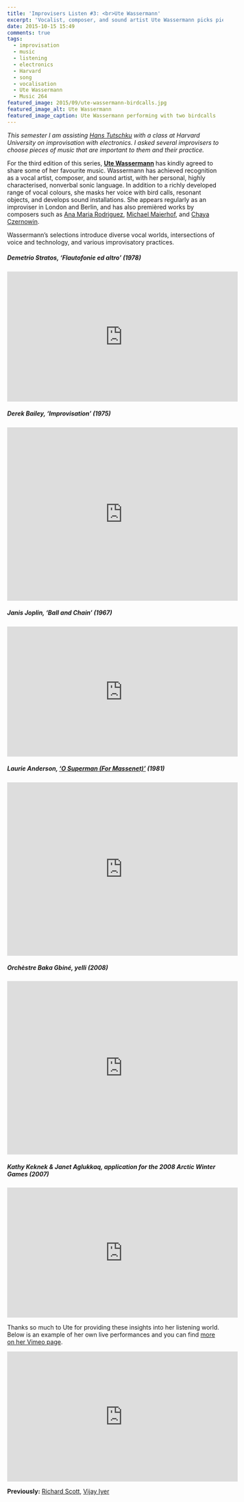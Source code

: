 ```yaml
---
title: 'Improvisers Listen #3: <br>Ute Wassermann'
excerpt: 'Vocalist, composer, and sound artist Ute Wassermann picks pieces of music important to her practice.'
date: 2015-10-15 15:49
comments: true
tags:
  - improvisation
  - music
  - listening
  - electronics
  - Harvard
  - song
  - vocalisation
  - Ute Wassermann
  - Music 264
featured_image: 2015/09/ute-wassermann-birdcalls.jpg
featured_image_alt: Ute Wassermann
featured_image_caption: Ute Wassermann performing with two birdcalls
---
```


_This semester I am assisting [Hans Tutschku](http://www.tutschku.com/) with a class at Harvard University on improvisation with electronics. I asked several improvisers to choose pieces of music that are important to them and their practice._

For the third edition of this series, [**Ute Wassermann**](http://femmes-savantes.net/lesfemmessavantes/ute-wassermann/) has kindly agreed to share some of her favourite music. Wassermann has achieved recognition as a vocal artist, composer, and sound artist, with her personal, highly characterised, nonverbal sonic language. In addition to a richly developed range of vocal colours, she masks her voice with bird calls, resonant objects, and develops sound installations. She appears regularly as an improviser in London and Berlin, and has also premièred works by composers such as [Ana Maria Rodriguez][2996107f], [Michael Maierhof][a66f235c], and [Chaya Czernowin][66b88a29].

  [2996107f]: https://vimeo.com/46211997 "Ute Wassermann performs Rodriguez’s ‘Code Switching’, on Vimeo"
  [a66f235c]: http://www.thewire.co.uk/audio/the-wire-tapper/the-wire-tapper-33/20 "Hear Ute Wassermann in Maierhof’s ‘splitting 26’"
  [66b88a29]: https://www.youtube.com/watch?v=Ne2ZBLpgzK8 "Czernowin, ‘Six Miniatures And A Simultaneous Song’, featuring Ute Wassermann, on YouTube"

Wassermann’s selections introduce diverse vocal worlds, intersections of voice and technology, and various improvisatory practices.

##### Demetrio Stratos, ‘Flautofonie ed altro’&nbsp;(1978)

<p class="embed-container"><iframe width="538" height="303" src="https://www.youtube-nocookie.com/embed/dfBBHEEr4xg?rel=0&amp;controls=0&amp;showinfo=0" frameborder="0" allowfullscreen></iframe></p>

##### Derek Bailey, ‘Improvisation’&nbsp;(1975)

<p class="embed-container"><iframe width="538" height="404" src="https://www.youtube-nocookie.com/embed/tpq1_l6qFhI?rel=0&amp;controls=0&amp;showinfo=0" frameborder="0" allowfullscreen></iframe></p>

##### Janis Joplin, ‘Ball and Chain’&nbsp;(1967)

<p class="embed-container"><iframe width="538" height="303" src="https://www.youtube-nocookie.com/embed/Bld_-7gzJ-o?rel=0&amp;controls=0&amp;showinfo=0" frameborder="0" allowfullscreen></iframe></p>

##### Laurie Anderson, [‘O Superman (For Massenet)’][de21b350]&nbsp;(1981)

  [de21b350]: https://en.wikipedia.org/wiki/O_Superman "O Superman on Wikipedia"

<p class="embed-container"><iframe width="538" height="404" src="https://www.youtube-nocookie.com/embed/-VIqA3i2zQw?rel=0&amp;controls=0&amp;showinfo=0" frameborder="0" allowfullscreen></iframe></p>

##### Orchèstre Baka Gbiné, yelli&nbsp;(2008)

<p class="embed-container"><iframe width="538" height="404" src="https://www.youtube-nocookie.com/embed/cATZe_jlc9g?rel=0&amp;controls=0&amp;showinfo=0" frameborder="0" allowfullscreen></iframe></p>

##### Kathy Keknek & Janet Aglukkaq, application for the 2008 Arctic Winter Games&nbsp;(2007)

<p class="embed-container"><iframe width="538" height="303" src="https://www.youtube-nocookie.com/embed/qnGM0BlA95I?rel=0&amp;controls=0" frameborder="0" allowfullscreen></iframe></p>

Thanks so much to Ute for providing these insights into her listening world. Below is an example of her own live performances and you can find [more on her Vimeo page][a1a4811b].

  [a1a4811b]: https://vimeo.com/user20410741/videos "Ute Wassermann on Vimeo"

<p class="embed-container"><iframe src="https://player.vimeo.com/video/136417933?title=0&byline=0&portrait=0" width="538" height="303" frameborder="0" webkitallowfullscreen mozallowfullscreen allowfullscreen></iframe></p>

**Previously:** [Richard Scott][5d9c07ac], [Vijay Iyer][b00d7091]

  [5d9c07ac]: http://chrisswithinbank.net/2015/09/improvisers-listen-1-richard-scott/ "Improvisers Listen #1: Richard Scott"
  [b00d7091]: http://chrisswithinbank.net/2015/10/improvisers-listen-2-vijay-iyer/ "Improvisers Listen #2: Vijay Iyer"
